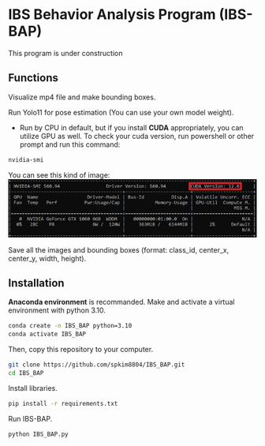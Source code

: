 # IBS Behavior Analysis Program (IBS-BAP)
This program is under construction

## Functions
Visualize mp4 file and make bounding boxes.

Run Yolo11 for pose estimation (You can use your own model weight).
* Run by CPU in default, but if you install **CUDA** appropriately, you can utilize GPU as well.
To check your cuda version, run powershell or other prompt and run this command:
```bash
nvidia-smi
```
You can see this kind of image:
![nvidia-smi](config/images/nvidiasmi.jpg)


Save all the images and bounding boxes (format: class_id, center_x, center_y, width, height).

## Installation
**Anaconda environment** is recommanded.
Make and activate a virtual environment with python 3.10.
```bash
conda create -n IBS_BAP python=3.10
conda activate IBS_BAP
```
Then, copy this repository to your computer.
```bash
git clone https://github.com/spkim8804/IBS_BAP.git
cd IBS_BAP
```
Install libraries.
```bash
pip install -r requirements.txt
```

Run IBS-BAP.
```bash
python IBS_BAP.py
```